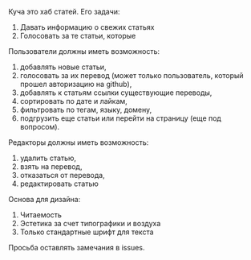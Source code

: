 Куча это хаб статей. 
Его задачи:

1. Давать информацию о свежих статьях
2. Голосовать за те статьи, которые 


Пользователи должны иметь возможность:

1. добавлять новые статьи,
2. голосовать за их перевод (может только пользователь, который прошел авторизацию на github),
3. добавлять к статьям ссылки существующие переводы,
4. cортировать по дате и лайкам, 
5. фильтровать по тегам, языку, домену,
6. подгрузить еще статьи или перейти на страницу (еще под вопросом).

Редакторы должны иметь возможность:
1. удалить статью,
2. взять на перевод,
3. отказаться от перевода,
4. редактировать статью

Основа для дизайна:
1. Читаемость
2. Эстетика за счет типографики и воздуха
3. Только стандартные шрифт для текста

Просьба оставлять замечания в issues.
